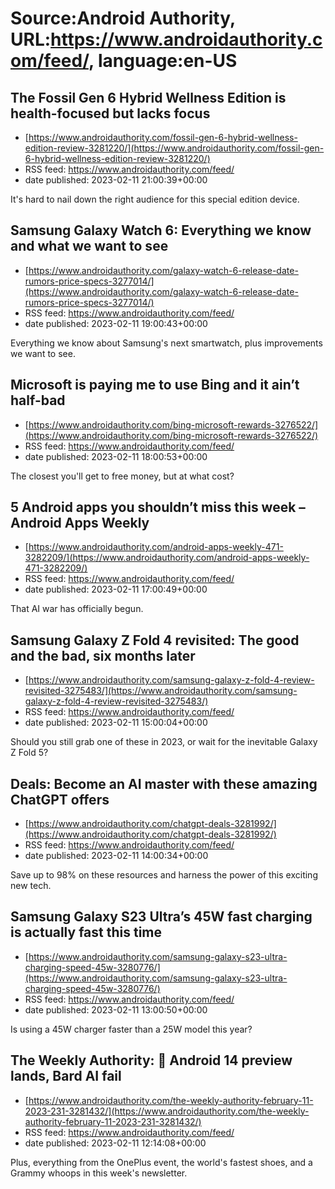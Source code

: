 # Source:Android Authority, URL:https://www.androidauthority.com/feed/, language:en-US

## The Fossil Gen 6 Hybrid Wellness Edition is health-focused but lacks focus
 - [https://www.androidauthority.com/fossil-gen-6-hybrid-wellness-edition-review-3281220/](https://www.androidauthority.com/fossil-gen-6-hybrid-wellness-edition-review-3281220/)
 - RSS feed: https://www.androidauthority.com/feed/
 - date published: 2023-02-11 21:00:39+00:00

It's hard to nail down the right audience for this special edition device.

## Samsung Galaxy Watch 6: Everything we know and what we want to see
 - [https://www.androidauthority.com/galaxy-watch-6-release-date-rumors-price-specs-3277014/](https://www.androidauthority.com/galaxy-watch-6-release-date-rumors-price-specs-3277014/)
 - RSS feed: https://www.androidauthority.com/feed/
 - date published: 2023-02-11 19:00:43+00:00

Everything we know about Samsung's next smartwatch, plus improvements we want to see.

## Microsoft is paying me to use Bing and it ain’t half-bad
 - [https://www.androidauthority.com/bing-microsoft-rewards-3276522/](https://www.androidauthority.com/bing-microsoft-rewards-3276522/)
 - RSS feed: https://www.androidauthority.com/feed/
 - date published: 2023-02-11 18:00:53+00:00

The closest you'll get to free money, but at what cost?

## 5 Android apps you shouldn’t miss this week – Android Apps Weekly
 - [https://www.androidauthority.com/android-apps-weekly-471-3282209/](https://www.androidauthority.com/android-apps-weekly-471-3282209/)
 - RSS feed: https://www.androidauthority.com/feed/
 - date published: 2023-02-11 17:00:49+00:00

That AI war has officially begun.

## Samsung Galaxy Z Fold 4 revisited: The good and the bad, six months later
 - [https://www.androidauthority.com/samsung-galaxy-z-fold-4-review-revisited-3275483/](https://www.androidauthority.com/samsung-galaxy-z-fold-4-review-revisited-3275483/)
 - RSS feed: https://www.androidauthority.com/feed/
 - date published: 2023-02-11 15:00:04+00:00

Should you still grab one of these in 2023, or wait for the inevitable Galaxy Z Fold 5?

## Deals: Become an AI master with these amazing ChatGPT offers
 - [https://www.androidauthority.com/chatgpt-deals-3281992/](https://www.androidauthority.com/chatgpt-deals-3281992/)
 - RSS feed: https://www.androidauthority.com/feed/
 - date published: 2023-02-11 14:00:34+00:00

Save up to 98% on these resources and harness the power of this exciting new tech.

## Samsung Galaxy S23 Ultra’s 45W fast charging is actually fast this time
 - [https://www.androidauthority.com/samsung-galaxy-s23-ultra-charging-speed-45w-3280776/](https://www.androidauthority.com/samsung-galaxy-s23-ultra-charging-speed-45w-3280776/)
 - RSS feed: https://www.androidauthority.com/feed/
 - date published: 2023-02-11 13:00:50+00:00

Is using a 45W charger faster than a 25W model this year?

## The Weekly Authority: 👀 Android 14 preview lands, Bard AI fail
 - [https://www.androidauthority.com/the-weekly-authority-february-11-2023-231-3281432/](https://www.androidauthority.com/the-weekly-authority-february-11-2023-231-3281432/)
 - RSS feed: https://www.androidauthority.com/feed/
 - date published: 2023-02-11 12:14:08+00:00

Plus, everything from the OnePlus event, the world's fastest shoes, and a Grammy whoops in this week's newsletter.

